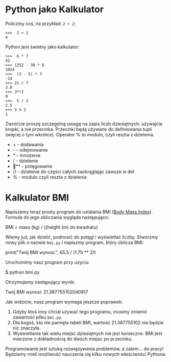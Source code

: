 Python jako Kalkulator
======================

Policzmy coś, na przykład: `2 + 2`:

	>>>  2 + 2
	4

Python jest świetny jako kalkulator:

	>>>  6 * 7
	42
	>>> 1252 - 38 * 6
	1024
	>>>  (3 - 5) * 7
	-14
	>>> 21 / 7
	3.0
	>>> 3**2
	9
	>>>  5 / 2
	2.5
	>>> 5 % 2
	1

Zwróćcie proszę szczególną uwagę na zapis liczb dziesiętnych: używajcie
kropki, a nie przecinka. Przecinki będą używane do definiowania tupli
<bmi-tuples> (więcej o tym wkrótce). Operator % to modulo, czyli reszta
z dzielenia.

* \+ - dodawania
* \- - odejmowanie
* \* - mnożenie
* / - dzielenie
* ** - potęgowanie
* // - dzielenie do części całych zaokrąglając zawsze w dół
* % - modulo czyli reszta z dzielenia

Kalkulator BMI
==============

Napiszemy teraz prosty program do ustalania BMI ([Body Mass
Index](http://pl.wikipedia.org/wiki/Body_Mass_Index)). Formuła do
jego obliczania wygląda następująco:

BMI = mass (kg) / ((height (m) do kwadratu)

Wiemy już, jak dzielić, podnosić do potęgi i wyświetlać liczby.
Stwórzmy nowy plik o nazwie `bmi.py` i napiszmy program, który oblicza BMI:

print("Twój BMI wynosi:", 65.5 / (1.75 ** 2))

Uruchomimy nasz program przy użyciu:

$ python bmi.py

Otrzymujemy następujący wynik:

Twój BMI wynosi: 21.387755102040817

Jak widzicie, nasz program wymaga jeszcze poprawek:

1.  Gdyby ktoś inny chciał używać tego programu, musimy zmienić zawartość
pliku `bmi.py`.
2.  Dla kogoś, kto nie pamięta tabeli BMI, wartość 21.387755102 nie
będzie nic znaczyła.
3.  Wyświetlanie tak wielu miejsc dziesiętnych nie jest konieczne.
BMI jest mierzone z dokładnością do dwóch miejsc po przecinku.

Programowanie jest sztuką rozwiązywania problemów, a zatem... do pracy!
Będziemy mieli możliwość nauczenia się kilku nowych właściwości Pythona.
